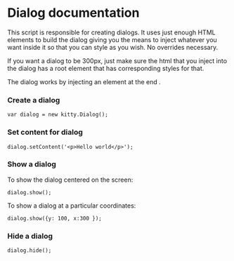 # Dialog documentation

This script is responsible for creating dialogs. It uses just enough HTML elements to build the dialog giving you the means to inject whatever you want inside it so that you can style as you wish. No overrides necessary.

If you want a dialog to be 300px, just make sure the html that you inject into the dialog has a root element that has corresponding styles for that.

The dialog works by injecting an element at the end </body>.

### Create a dialog

	var dialog = new kitty.Dialog();

### Set content for dialog

	dialog.setContent('<p>Hello world</p>');

### Show a dialog

To show the dialog centered on the screen:

	dialog.show();

To show a dialog at a particular coordinates:

	dialog.show({y: 100, x:300 });

### Hide a dialog

	dialog.hide();